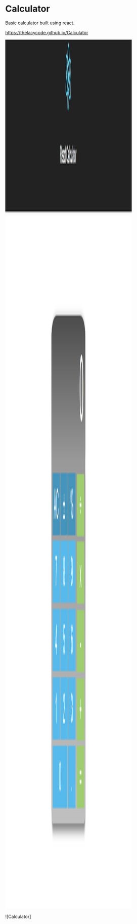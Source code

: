 # Calculator

Basic calculator built using react.

https://thelacycode.github.io/Calculator

<img src="/images/ReactCalculator.png" width="400" height="2750" />

![Calculator]
